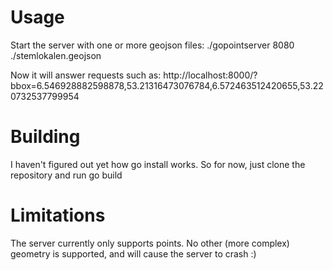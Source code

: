# Usage
Start the server with one or more geojson files:
  ./gopointserver 8080 ./stemlokalen.geojson

Now it will answer requests such as:
  http://localhost:8000/?bbox=6.546928882598878,53.21316473076784,6.572463512420655,53.220732537799954

# Building
I haven't figured out yet how go install works. So for now, just clone the repository and run
  go build

# Limitations
The server currently only supports points. No other (more complex) geometry is supported, and will cause
the server to crash :)

